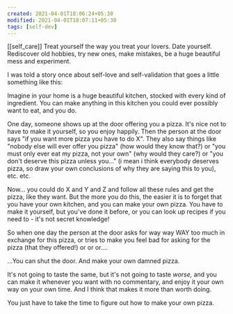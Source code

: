 ```yaml
---
created: 2021-04-01T18:06:24+05:30
modified: 2021-04-01T18:07:11+05:30
tags: [self-dev]
---
```

[[self_care]]
 Treat yourself the way you treat your lovers. Date yourself. Rediscover old hobbies, try new ones, make mistakes, be a huge beautiful mess and experiment.

I was told a story once about self-love and self-validation that goes a little something like this:

Imagine in your home is a huge beautiful kitchen, stocked with every kind of ingredient. You can make anything in this kitchen you could ever possibly want to eat, and you do.

One day, someone shows up at the door offering you a pizza. It's nice not to have to make it yourself, so you enjoy happily. Then the person at the door says "if you want more pizza you have to do X". They also say things like "nobody else will ever offer you pizza" (how would they know that?) or "you must only ever eat my pizza, not your own" (why would they care?) or "you don't deserve this pizza unless you..." (i mean i think everybody deserves pizza, so draw your own conclusions of why they are saying this to you), etc. etc.

Now... you could do X and Y and Z and follow all these rules and get the pizza, like they want. But the more you do this, the easier it is to forget that you have your own kitchen, and you can make your own pizza. You have to make it yourself, but you've done it before, or you can look up recipes if you need to - it's not secret knowledge!

So when one day the person at the door asks for way way WAY too much in exchange for this pizza, or tries to make you feel bad for asking for the pizza (that they offered!) or or or....

...You can shut the door. And make your own damned pizza.

It's not going to taste the same, but it's not going to taste *worse,* and you can make it whenever you want with no commentary, and enjoy it your own way on your own time. And I think that makes it more than worth doing.

You just have to take the time to figure out how to make your own pizza. 
